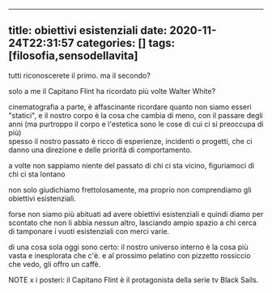 ---
title: obiettivi esistenziali
date: 2020-11-24T22:31:57
categories: []
tags: [filosofia,sensodellavita]
------

tutti riconoscerete il primo. ma il secondo?

solo a me il Capitano Flint ha ricordato più volte Walter White?

cinematografia a parte, è affascinante ricordare quanto non siamo esseri "statici", 
e il nostro corpo è la cosa che cambia di meno, con il passare degli anni (ma purtroppo il corpo e l'estetica sono le cose di cui ci si preoccupa di più)  
spesso il nostro passato è ricco di esperienze, incidenti o progetti, che ci danno una direzione e delle priorità di comportamento.

a volte non sappiamo niente del passato di chi ci sta vicino, figuriamoci di chi ci sta lontano

non solo giudichiamo frettolosamente, ma proprio non comprendiamo gli obiettivi esistenziali.

forse non siamo più abituati ad avere obiettivi esistenziali e quindi diamo per scontato che non li abbia nessun altro, lasciando ampio spazio a chi cerca di tamponare i vuoti esistenziali con merci varie.

di una cosa sola oggi sono certo: il nostro universo interno è la cosa più vasta e inesplorata che c'è. e al prossimo pelatino con pizzetto rossiccio che vedo, gli offro un caffè.

NOTE x i posteri: il Capitano Flint è il protagonista della serie tv Black Sails.

